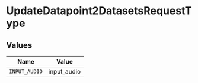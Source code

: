 # UpdateDatapoint2DatasetsRequestType


## Values

| Name          | Value         |
| ------------- | ------------- |
| `INPUT_AUDIO` | input_audio   |